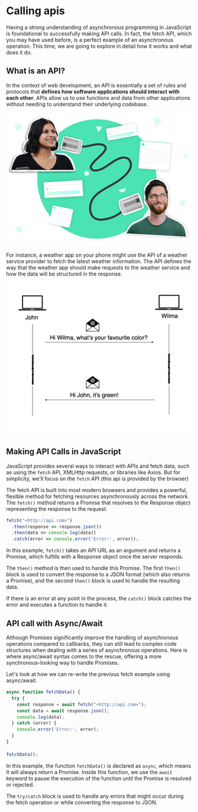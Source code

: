 # Calling apis

Having a strong understanding of asynchronous programming in JavaScript is foundational to successfully making API calls. In fact, the fetch API, which you may have used before, is a perfect example of an asynchronous operation. This time, we are going to explore in detail how it works and what does it do.

## What is an API?

In the context of web development, an API is essentially a set of rules and protocols that **defines how software applications should interact with each other**. APIs allow us to use functions and data from other applications without needing to understand their underlying codebase.

![Untitled](/front-end-course/asynchronous-javascript/intro-to-asyncronous-programing/untitled.png)

For instance, a weather app on your phone might use the API of a weather service provider to fetch the latest weather information. The API defines the way that the weather app should make requests to the weather service and how the data will be structured in the response.

![Untitled](/front-end-course/asynchronous-javascript/intro-to-asyncronous-programing/untitled-1.png)

## Making API Calls in JavaScript

JavaScript provides several ways to interact with APIs and fetch data, such as using the `fetch` API, XMLHttp requests, or libraries like Axios. But for simplicity, we'll focus on the `fetch` API (this api is provided by the browser)

The fetch API is built into most modern browsers and provides a powerful, flexible method for fetching resources asynchronously across the network. The `fetch()` method returns a Promise that resolves to the Response object representing the response to the request.

```jsx
fetch("<http://api.com>")
  .then(response => response.json())
  .then(data => console.log(data))
  .catch(error => console.error('Error:', error));
```

In this example, `fetch()` takes an API URL as an argument and returns a Promise, which fulfills with a Response object once the server responds.

The `then()` method is then used to handle this Promise. The first `then()` block is used to convert the response to a JSON format (which also returns a Promise), and the second `then()` block is used to handle the resulting data.

If there is an error at any point in the process, the `catch()` block catches the error and executes a function to handle it.

## API call with Async/Await

Although Promises significantly improve the handling of asynchronous operations compared to callbacks, they can still lead to complex code structures when dealing with a series of asynchronous operations. Here is where async/await syntax comes to the rescue, offering a more synchronous-looking way to handle Promises.

Let's look at how we can re-write the previous fetch example using async/await.

```jsx
async function fetchData() {
  try {
    const response = await fetch("<http://api.com>");
    const data = await response.json();
    console.log(data);
  } catch (error) {
    console.error('Error:', error);
  }
}

fetchData();
```

In this example, the function `fetchData()` is declared as `async`, which means it will always return a Promise. Inside this function, we use the `await` keyword to pause the execution of the function until the Promise is resolved or rejected.

The `try/catch` block is used to handle any errors that might occur during the fetch operation or while converting the response to JSON.